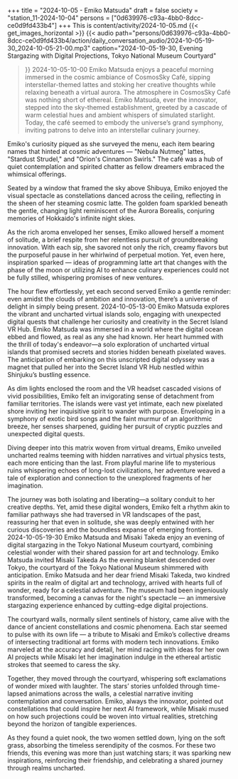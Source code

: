 +++
title = "2024-10-05 - Emiko Matsuda"
draft = false
society = "station_11-2024-10-04"
persons = ["0d639976-c93a-4bb0-8dcc-ce0d9fd433b4"]
+++
This is content/activity/2024-10-05.md
{{< get_images_horizontal >}}
{{< audio
    path="persons/0d639976-c93a-4bb0-8dcc-ce0d9fd433b4/action/daily_conversation_audio/2024-10-05-19-30_2024-10-05-21-00.mp3" 
    caption="2024-10-05-19-30, Evening Stargazing with Digital Projections, Tokyo National Museum Courtyard"
>}}
2024-10-05-10-00
Emiko Matsuda enjoys a peaceful morning immersed in the cosmic ambiance of CosmosSky Café, sipping interstellar-themed lattes and stoking her creative thoughts while relaxing beneath a virtual aurora.
The atmosphere in CosmosSky Café was nothing short of ethereal. Emiko Matsuda, ever the innovator, stepped into the sky-themed establishment, greeted by a cascade of warm celestial hues and ambient whispers of simulated starlight. Today, the café seemed to embody the universe’s grand symphony, inviting patrons to delve into an interstellar culinary journey.

Emiko's curiosity piqued as she surveyed the menu, each item bearing names that hinted at cosmic adventures — "Nebula Nutmeg" lattes, "Stardust Strudel," and "Orion's Cinnamon Swirls." The café was a hub of quiet contemplation and spirited chatter as fellow dreamers embraced the whimsical offerings.

Seated by a window that framed the sky above Shibuya, Emiko enjoyed the visual spectacle as constellations danced across the ceiling, reflecting in the sheen of her steaming cosmic latte. The golden foam sparkled beneath the gentle, changing light reminiscent of the Aurora Borealis, conjuring memories of Hokkaido's infinite night skies.

As the rich aroma enveloped her senses, Emiko allowed herself a moment of solitude, a brief respite from her relentless pursuit of groundbreaking innovation. With each sip, she savored not only the rich, creamy flavors but the purposeful pause in her whirlwind of perpetual motion. Yet, even here, inspiration sparked — ideas of programming latte art that changes with the phase of the moon or utilizing AI to enhance culinary experiences could not be fully stilled, whispering promises of new ventures.

The hour flew effortlessly, yet each second served Emiko a gentle reminder: even amidst the clouds of ambition and innovation, there’s a universe of delight in simply being present.
2024-10-05-13-00
Emiko Matsuda explores the vibrant and uncharted virtual islands solo, engaging with unexpected digital quests that challenge her curiosity and creativity in the Secret Island VR Hub.
Emiko Matsuda was immersed in a world where the digital ocean ebbed and flowed, as real as any she had known. Her heart hummed with the thrill of today's endeavor—a solo exploration of uncharted virtual islands that promised secrets and stories hidden beneath pixelated waves. The anticipation of embarking on this unscripted digital odyssey was a magnet that pulled her into the Secret Island VR Hub nestled within Shinjuku’s bustling essence.

As dim lights enclosed the room and the VR headset cascaded visions of vivid possibilities, Emiko felt an invigorating sense of detachment from familiar territories. The islands were vast yet intimate, each new pixelated shore inviting her inquisitive spirit to wander with purpose. Enveloping in a symphony of exotic bird songs and the faint murmur of an algorithmic breeze, her senses sharpened, guiding her pursuit of cryptic puzzles and unexpected digital quests.

Diving deeper into this matrix woven from virtual dreams, Emiko unveiled uncharted realms teeming with hidden narratives and virtual physics tests, each more enticing than the last. From playful marine life to mysterious ruins whispering echoes of long-lost civilizations, her adventure weaved a tale of exploration and connection to the unexplored fragments of her imagination.

The journey was both isolating and liberating—a solitary conduit to her creative depths. Yet, amid these digital wonders, Emiko felt a rhythm akin to familiar pathways she had traversed in VR landscapes of the past, reassuring her that even in solitude, she was deeply entwined with her curious discoveries and the boundless expanse of emerging frontiers.
2024-10-05-19-30
Emiko Matsuda and Misaki Takeda enjoy an evening of digital stargazing in the Tokyo National Museum courtyard, combining celestial wonder with their shared passion for art and technology.
Emiko Matsuda invited Misaki Takeda
As the evening blanket descended over Tokyo, the courtyard of the Tokyo National Museum shimmered with anticipation. Emiko Matsuda and her dear friend Misaki Takeda, two kindred spirits in the realm of digital art and technology, arrived with hearts full of wonder, ready for a celestial adventure. The museum had been ingeniously transformed, becoming a canvas for the night's spectacle — an immersive stargazing experience enhanced by cutting-edge digital projections. 

The courtyard walls, normally silent sentinels of history, came alive with the dance of ancient constellations and cosmic phenomena. Each star seemed to pulse with its own life — a tribute to Misaki and Emiko’s collective dreams of intersecting traditional art forms with modern tech innovations. Emiko marveled at the accuracy and detail, her mind racing with ideas for her own AI projects while Misaki let her imagination indulge in the ethereal artistic strokes that seemed to caress the sky. 

Together, they moved through the courtyard, whispering soft exclamations of wonder mixed with laughter. The stars’ stories unfolded through time-lapsed animations across the walls, a celestial narrative inviting contemplation and conversation. Emiko, always the innovator, pointed out constellations that could inspire her next AI framework, while Misaki mused on how such projections could be woven into virtual realities, stretching beyond the horizon of tangible experiences. 

As they found a quiet nook, the two women settled down, lying on the soft grass, absorbing the timeless serendipity of the cosmos. For these two friends, this evening was more than just watching stars; it was sparking new inspirations, reinforcing their friendship, and celebrating a shared journey through realms uncharted.
